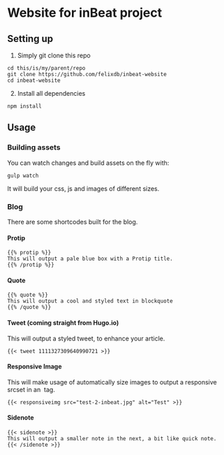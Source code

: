# Website for inBeat project

## Setting up

1) Simply git clone this repo

```
cd this/is/my/parent/repo
git clone https://github.com/felixdb/inbeat-website
cd inbeat-website
```

2) Install all dependencies

```
npm install
```

## Usage

### Building assets

You can watch changes and build assets on the fly with:

```
gulp watch
```

It will build your css, js and images of different sizes.

### Blog

There are some shortcodes built for the blog.

#### Protip

```
{{% protip %}}
This will output a pale blue box with a Protip title.
{{% /protip %}}
```

#### Quote

```
{{% quote %}}
This will output a cool and styled text in blockquote
{{% /quote %}}
```

#### Tweet (coming straight from Hugo.io)

This will output a styled tweet, to enhance your article.

```
{{< tweet 1111327309640990721 >}}
```

#### Responsive Image

This will make usage of automatically size images to output a responsive srcset in an <img> tag.

```
{{< responsiveimg src="test-2-inbeat.jpg" alt="Test" >}}
```

#### Sidenote

```
{{< sidenote >}}
This will output a smaller note in the next, a bit like quick note.
{{< /sidenote >}}
```

